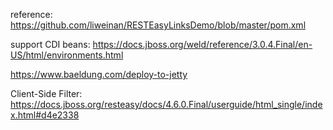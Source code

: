 reference: https://github.com/liweinan/RESTEasyLinksDemo/blob/master/pom.xml

support CDI beans: https://docs.jboss.org/weld/reference/3.0.4.Final/en-US/html/environments.html

https://www.baeldung.com/deploy-to-jetty

Client-Side Filter: https://docs.jboss.org/resteasy/docs/4.6.0.Final/userguide/html_single/index.html#d4e2338